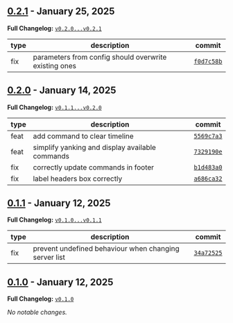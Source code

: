 ## [0.2.1](https://github.com/JanMalch/argus/tree/v0.2.1) - January 25, 2025

**Full Changelog:** [`v0.2.0...v0.2.1`](https://github.com/JanMalch/argus/compare/v0.2.0...v0.2.1)

| type | description | commit |
|---|---|---|
| fix | parameters from config should overwrite existing ones | [`f0d7c58b`](https://github.com/JanMalch/argus/commit/f0d7c58b3ee0f67881914b056f0c07ce79472c1b) |



## [0.2.0](https://github.com/JanMalch/argus/tree/v0.2.0) - January 14, 2025

**Full Changelog:** [`v0.1.1...v0.2.0`](https://github.com/JanMalch/argus/compare/v0.1.1...v0.2.0)

| type | description | commit |
|---|---|---|
| feat | add command to clear timeline | [`5569c7a3`](https://github.com/JanMalch/argus/commit/5569c7a308f263b9dfb41d972a81bcb545689098) |
| feat | simplify yanking and display available commands | [`7329190e`](https://github.com/JanMalch/argus/commit/7329190ed79bc368d4cccb203064775397424e57) |
| fix | correctly update commands in footer | [`b1d483a0`](https://github.com/JanMalch/argus/commit/b1d483a023f1694dcc111194b5124dea812e0b96) |
| fix | label headers box correctly | [`a686ca32`](https://github.com/JanMalch/argus/commit/a686ca32c67fd0424dd3c04fde0d4b78ca6904fa) |



## [0.1.1](https://github.com/JanMalch/argus/tree/v0.1.1) - January 12, 2025

**Full Changelog:** [`v0.1.0...v0.1.1`](https://github.com/JanMalch/argus/compare/v0.1.0...v0.1.1)

| type | description | commit |
|---|---|---|
| fix | prevent undefined behaviour when changing server list | [`34a72525`](https://github.com/JanMalch/argus/commit/34a72525e42981267ee6987c95e101ba4177f268) |



## [0.1.0](https://github.com/JanMalch/argus/tree/v0.1.0) - January 12, 2025

**Full Changelog:** [`v0.1.0`](https://github.com/JanMalch/argus/commits/v0.1.0)

_No notable changes._

